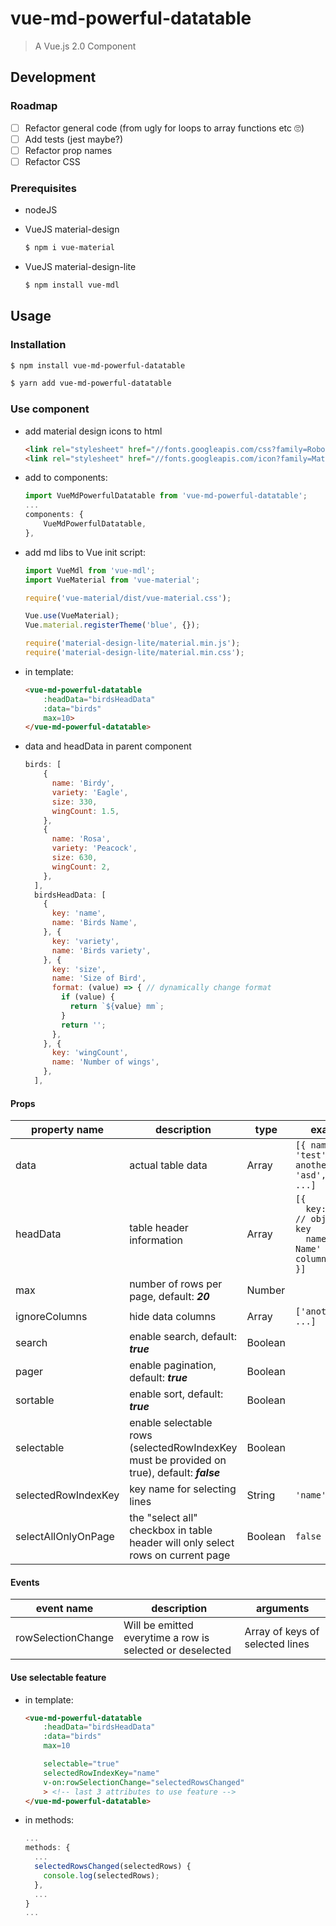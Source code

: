 # vue-md-powerful-datatable

> A Vue.js 2.0 Component

## Development

### Roadmap
- [ ] Refactor general code (from ugly for loops to array functions etc 🙄)
- [ ] Add tests (jest maybe?)
- [ ] Refactor prop names
- [ ] Refactor CSS

### Prerequisites
- nodeJS
- VueJS material-design

  ```bash
  $ npm i vue-material
  ```

- VueJS material-design-lite

  ```bash
  $ npm install vue-mdl
  ```

## Usage

### Installation
```bash
$ npm install vue-md-powerful-datatable
```

```bash
$ yarn add vue-md-powerful-datatable
```


### Use component

- add material design icons to html
  ```html
  <link rel="stylesheet" href="//fonts.googleapis.com/css?family=Roboto:300,400,500,700,400italic">
  <link rel="stylesheet" href="//fonts.googleapis.com/icon?family=Material+Icons">
  ```

- add to components:
  ```javascript
  import VueMdPowerfulDatatable from 'vue-md-powerful-datatable';
  ...
  components: {
      VueMdPowerfulDatatable,
  },
  ```

- add md libs to Vue init script:

  ```javascript
  import VueMdl from 'vue-mdl';
  import VueMaterial from 'vue-material';

  require('vue-material/dist/vue-material.css');

  Vue.use(VueMaterial);
  Vue.material.registerTheme('blue', {});

  require('material-design-lite/material.min.js');
  require('material-design-lite/material.min.css');
  ```

- in template:
  ```html
  <vue-md-powerful-datatable
      :headData="birdsHeadData"
      :data="birds"
      max=10>
  </vue-md-powerful-datatable>
  ```

- data and headData in parent component
  ```javascript
  birds: [
      {
        name: 'Birdy',
        variety: 'Eagle',
        size: 330,
        wingCount: 1.5,
      },
      {
        name: 'Rosa',
        variety: 'Peacock',
        size: 630,
        wingCount: 2,
      },
    ],
    birdsHeadData: [
      {
        key: 'name',
        name: 'Birds Name',
      }, {
        key: 'variety',
        name: 'Birds variety',
      }, {
        key: 'size',
        name: 'Size of Bird',
        format: (value) => { // dynamically change format
          if (value) {
            return `${value} mm`;
          }
          return '';
        },
      }, {
        key: 'wingCount',
        name: 'Number of wings',
      },
    ],
  ```

#### Props

|property name|description|type|example|
|-------|-----|------|----|
| data | actual table data | Array | `[{ name: 'test', anotherKey: 'asd', ... }, ...]` |
| headData | table header information | Array | `[{`<br> `  key: 'name', // object's key` <br> `  name: 'Birds Name' // column title }]` |
| max | number of rows per page, default: ***20*** | Number | &nbsp; |
| ignoreColumns | hide data columns | Array|`['anotherKey', ...]` |
| search | enable search, default: ***true*** | Boolean | |
| pager | enable pagination, default: ***true*** | Boolean | |
| sortable | enable sort, default: ***true***| Boolean | |
| selectable | enable selectable rows (selectedRowIndexKey must be provided on true), default: ***false***| Boolean | | 
| selectedRowIndexKey | key name for selecting lines | String | `'name'`|
| selectAllOnlyOnPage | the "select all" checkbox in table header will only select rows on current page | Boolean | `false`|


#### Events

|event name|description|arguments|
|----------|-----------|---------|
|rowSelectionChange|Will be emitted everytime a row is selected or deselected|Array of keys of selected lines|


#### Use selectable feature
- in template:
  ```html
  <vue-md-powerful-datatable
      :headData="birdsHeadData"
      :data="birds"
      max=10

      selectable="true"
      selectedRowIndexKey="name"
      v-on:rowSelectionChange="selectedRowsChanged"
      > <!-- last 3 attributes to use feature -->
  </vue-md-powerful-datatable>
  ```

- in methods:
  ```javascript
  ...
  methods: {
    ...
    selectedRowsChanged(selectedRows) {
      console.log(selectedRows);
    },
    ...
  }
  ...
  ```
